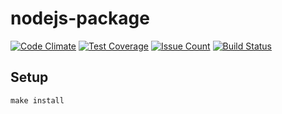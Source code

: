 # nodejs-package

[![Code Climate](https://codeclimate.com/github/A1ekseiFedorov/project-lvl1-s116/badges/gpa.svg)](https://codeclimate.com/github/A1ekseiFedorov/project-lvl1-s116)
[![Test Coverage](https://codeclimate.com/github/A1ekseiFedorov/project-lvl1-s116/badges/coverage.svg)](https://codeclimate.com/github/A1ekseiFedorov/project-lvl1-s116/coverage)
[![Issue Count](https://codeclimate.com/github/A1ekseiFedorov/project-lvl1-s116/badges/issue_count.svg)](https://codeclimate.com/github/A1ekseiFedorov/project-lvl1-s116)
[![Build Status](https://travis-ci.org/hexlet-boilerplates/nodejs-package.svg?branch=master)](https://travis-ci.org/hexlet-boilerplates/nodejs-package)

## Setup

```
make install
```

